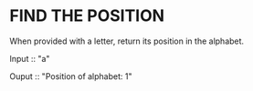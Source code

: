 # FIND THE POSITION

When provided with a letter, return its position in the alphabet.

Input :: "a"

Ouput :: "Position of alphabet: 1"
